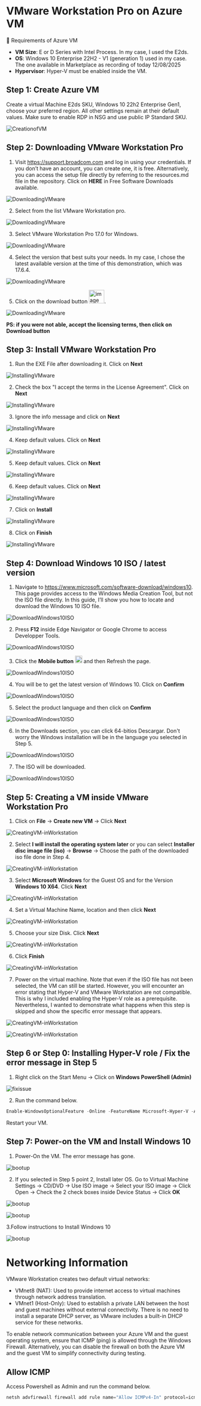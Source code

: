 # VMware Workstation Pro on Azure VM 

🔧 Requirements of Azure VM
- **VM Size**: E or D Series with Intel Process. In my case, I used the E2ds.
- **OS**: Windows 10 Enterprise 22H2 - V1 (generation 1) used in my case. The one available in Marketplace as recording of today 12/08/2025 
- **Hypervisor**: Hyper-V must be enabled inside the VM.

## Step 1: Create Azure VM 
Create a virtual Machine E2ds SKU, Windows 10 22h2 Enterprise Gen1, choose your preferred region. All other settings remain at their default values. Make sure to enable RDP in NSG and use public IP Standard SKU. 

![CreationofVM](images/Creating-Virtual-Machine-00.png)


## Step 2: Downloading VMware Workstation Pro

1. Visit https://support.broadcom.com and log in using your credentials. If you don’t have an account, you can create one, it is free. Alternatively, you can access the setup file directly by referring to the resources.md file in the repository. 
Click on **HERE** in Free Software Downloads available. 

![DownloadingVMware](images/download-vmware-workstation-pro-4.png)

2. Select from the list VMware Workstation pro. 

![DownloadingVMware](images/download-vmware-workstation-pro-5.png)

3. Select VMware Workstation Pro 17.0 for Windows.

![DownloadingVMware](images/download-vmware-workstation-pro-6.png)

4. Select the version that best suits your needs. In my case, I chose the latest available version at the time of this demonstration, which was 17.6.4.

![DownloadingVMware](images/download-vmware-workstation-pro-7.png)

5. Click on the download button <img width="41" height="36" alt="image" src="https://github.com/user-attachments/assets/4a9e86e2-caf0-42ec-b2ca-dd81c9084974" />. 

![DownloadingVMware](images/download-vmware-workstation-pro-8.png)

**PS: if you were not able, accept the licensing terms, then click on Download button**


## Step 3: Install VMware Workstation Pro

1. Run the EXE File after downloading it. Click on **Next**

![InstallingVMware](images/install-vmware-workstationpro-1.png)

2. Check the box "I accept the terms in the License Agreement". Click on **Next**
   
![InstallingVMware](images/install-vmware-workstationpro-2.png)

3. Ignore the info message and click on **Next**

![InstallingVMware](images/install-vmware-workstationpro-3.png)

4. Keep default values. Click on **Next**

![InstallingVMware](images/install-vmware-workstationpro-4.png)

5. Keep default values. Click on **Next**

![InstallingVMware](images/install-vmware-workstationpro-5.png)


6. Keep default values. Click on **Next**

![InstallingVMware](images/install-vmware-workstationpro-6.png)

7. Click on **Install**
   
![InstallingVMware](images/install-vmware-workstationpro-7.png)

8. Click on **Finish**
   
![InstallingVMware](images/install-vmware-workstationpro-8.png)


## Step 4: Download Windows 10 ISO / latest version

1. Navigate to https://www.microsoft.com/software-download/windows10. This page provides access to the Windows Media Creation Tool, but not the ISO file directly. In this guide, I’ll show you how to locate and download the Windows 10 ISO file.

![DownloadWindows10ISO](images/download-windows10-iso-1.png)

2. Press **F12** inside Edge Navigator or Google Chrome to access Developper Tools.
   
![DownloadWindows10ISO](images/download-windows10-iso-2.png)

3. Click the **Mobile button** <img width="19" height="20" alt="image" src="https://github.com/user-attachments/assets/4997a4cf-efe3-4bf5-9ac7-271bbca5f616" /> and then Refresh the page.

![DownloadWindows10ISO](images/download-windows10-iso-3.png)

   
4. You will be to get the latest version of Windows 10. Click on **Confirm**

![DownloadWindows10ISO](images/download-windows10-iso-4.png)


5. Select the product language and then click on **Confirm**

![DownloadWindows10ISO](images/download-windows10-iso-5.png)

6. In the Downloads section, you can click 64-bitios Descargar. Don't worry the Windows installation will be in the language you selected in Step 5.
 
![DownloadWindows10ISO](images/download-windows10-iso-6.png)

 7. The ISO will be downloaded.

![DownloadWindows10ISO](images/download-windows10-iso-7.png)


## Step 5: Creating a VM inside VMware Workstation Pro

1. Click on **File** -> **Create new VM** -> Click **Next**
   
![CreatingVM-inWorkstation](images/Create-newvm-1.png)

2. Select **I will install the operating system later** or you can select **Installer disc image file (iso)** -> **Browse** -> Choose the path of the downloaded iso file done in Step 4.

![CreatingVM-inWorkstation](images/Create-newvm-2.png)


3.  Select **Microsoft Windows** for the Guest OS and for the Version **Windows 10 X64**. Click **Next**
   
![CreatingVM-inWorkstation](images/Create-newvm-3.png)

4.  Set a Virtual Machine Name, location and then click **Next**

![CreatingVM-inWorkstation](images/Create-newvm-4.png)

5.  Choose your size Disk. Click **Next**

![CreatingVM-inWorkstation](images/Create-newvm-5.png)


6. Click **Finish**

![CreatingVM-inWorkstation](images/Create-newvm-6.png)

7.  Power on the virtual machine. Note that even if the ISO file has not been selected, the VM can still be started. However, you will encounter an error stating that Hyper-V and VMware Workstation are not compatible. This is why I included enabling the Hyper-V role as a prerequisite. Nevertheless, I wanted to demonstrate what happens when this step is skipped and show the specific error message that appears.

![CreatingVM-inWorkstation](images/Create-newvm-7.png)

![CreatingVM-inWorkstation](images/Create-newvm-8.png)


## Step 6 or Step 0: Installing Hyper-V role / Fix the error message in Step 5


1. Right click on the Start Menu -> Click on **Windows PowerShell (Admin)**
   
![fixissue](images/fix-the-issue-1.png)

2. Run the command below.

```powershell
Enable-WindowsOptionalFeature -Online -FeatureName Microsoft-Hyper-V -All
```
Restart your VM. 


## Step 7: Power-on the VM and Install Windows 10

1. Power-On the VM. The error message has gone. 

![bootup](images/windows10-bootedup.png)

2. If you selected in Step 5 point 2, Install later OS. Go to Virtual Machine Settings -> CD/DVD -> Use ISO image -> Select your ISO image -> Click Open -> Check the 2 check boxes inside Device Status -> Click **OK**

![bootup](images/windows10-bootedup-2.png)

![bootup](images/windows10-bootedup-3.png)

3.Follow instructions to Install Windows 10 

![bootup](images/windows10-bootedup-4.png)


# Networking Information

VMware Workstation creates two default virtual networks:

- VMnet8 (NAT): Used to provide internet access to virtual machines through network address translation.
- VMnet1 (Host-Only): Used to establish a private LAN between the host and guest machines without external connectivity.
There is no need to install a separate DHCP server, as VMware includes a built-in DHCP service for these networks.

To enable network communication between your Azure VM and the guest operating system, ensure that ICMP (ping) is allowed through the Windows Firewall. Alternatively, you can disable the firewall on both the Azure VM and the guest VM to simplify connectivity during testing.


## Allow ICMP 
Access Powershell as Admin and run the command below. 

```powershell
netsh advfirewall firewall add rule name="Allow ICMPv4-In" protocol=icmpv4:8,any dir=in action=allow
```


